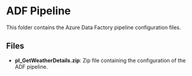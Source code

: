# ADF Pipeline

This folder contains the Azure Data Factory pipeline configuration files.

## Files

- **pl_GetWeatherDetails.zip**: Zip file containing the configuration of the ADF pipeline.
